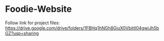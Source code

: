 # Foodie-Website
Follow link for project files: https://drive.google.com/drive/folders/1FBHq1hNGh8GiuX0Vbittl04gwiJh5bGZ?usp=sharing
